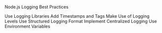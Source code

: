 Node.js Logging Best Practices

Use Logging Libraries
Add Timestamps and Tags
Make Use of Logging Levels
Use Structured Logging Format
Implement Centralized Logging
Use Environment Variables